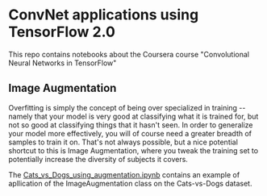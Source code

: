 # ConvNet applications using TensorFlow 2.0
This repo contains notebooks about the Coursera course "Convolutional Neural Networks in TensorFlow"

## Image Augmentation
Overfitting is simply the concept of being over specialized in training -- namely that your model is very good at classifying what it is trained for, but not so good at classifying things that it hasn't seen. In order to generalize your model more effectively, you will of course need a greater breadth of samples to train it on. That's not always possible, but a nice potential shortcut to this is Image Augmentation, where you tweak the training set to potentially increase the diversity of subjects it covers.

The [Cats_vs_Dogs_using_augmentation.ipynb](./Cats_vs_Dogs_using_augmentation.ipynb) contains an example of apllication of the ImageAugmentation class on the Cats-vs-Dogs dataset.
